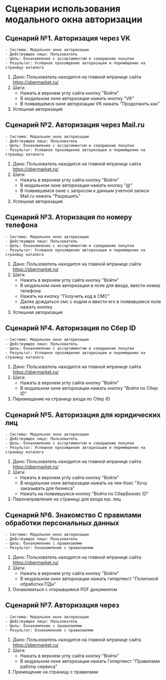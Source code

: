 # Сценарии использования модального окна авторизации

## Сценарий №1. Авторизация через VK

    - Система: Модальное окно авторизации
    - Действующее лицо: Пользователь
    - Цель: Ознакомление с ассортиментом и совершение покупки
    - Результат: Успешное прохождение авторизации и перемещение на страницу каталога

1. Дано: Пользователь находится на главной мтранице сайта https://sbermarket.ru/
2. Шаги:
    - Нажать в верхнем углу сайта кнопку "Войти"
    - В модальном окне авторизации нажать кнопку "VK"
    - В появившемся окне авторизации VK нажать "Продолжить как"
3. Успешная авторизация


## Сценарий №2. Авторизация через Mail.ru

    - Система: Модальное окно авторизации
    - Действующее лицо: Пользователь
    - Цель: Ознакомление с ассортиментом и совершение покупки
    - Результат: Успешное прохождение авторизации и перемещение на страницу каталога

1. Дано: Пользователь находится на главной мтранице сайта https://sbermarket.ru/
2. Шаги:
    - Нажать в верхнем углу сайта кнопку "Войти"
    - В модальном окне авторизации нажать кнопку "@"
    - В появившемся окне с запросом к данным учетной записи Mail.ru нажать "Разрешить"
3. Успешная авторизация

## Сценарий №3. Аторизация по номеру телефона

    - Система: Модальное окно авторизации
    - Действующее лицо: Пользователь
    - Цель: Ознакомление с ассортиментом и совершение покупки
    - Результат: Успешное прохождение авторизации и перемещение на страницу каталога

1. Дано: Пользователь находится на главной мтранице сайта https://sbermarket.ru/
2. Шаги:
    - Нажать в верхнем углу сайта кнопку "Войти"
    - В модальном окне авторизации в поле для ввода, ввести номер телефона
    - Нажать на кнопку "Получить код в СМС"
    - Далее дождаться смс с кодом и ввести его в появившееся поле нажать кнопку
3. Успешная авторизация

## Сценарий №4. Авторизация по Сбер ID

    - Система: Модальное окно авторизации
    - Действующее лицо: Пользователь
    - Цель: Ознакомление с ассортиментом и совершение покупки
    - Результат: Успешное прохождение авторизации и перемещение на страницу каталога

1. Дано: Пользователь находится на главной мтранице сайта https://sbermarket.ru/
2. Шаги:
    - Нажать в верхнем углу сайта кнопку "Войти"
    - В модальном окне авторизации нажать кнопку "Войти по Сбер ID"
3. Перемещение на страницу входа по Сбер ID

## Сценарий №5. Авторизация для юридических лиц

    - Система: Модальное окно авторизации
    - Действующее лицо: Пользователь
    - Цель: Ознакомление с ассортиментом и совершение покупки
    - Результат: Успешное прохождение авторизации и перемещение на страницу каталога

1. Дано: Пользователь находится на главной мтранице сайта https://sbermarket.ru/
2. Шаги:
    - Нажать в верхнем углу сайта кнопку "Войти"
    - В модальном окне авторизации нажать на чек-бокс "Хочу заказывать для бизнеса"
    - Нажать на появившуюся кнопку "Войти по СберБизнес ID"
3. Перенаправление на страницу для входа юр. лиц

## Сценарий №6. Знакомство С правилами обработки персональных данных

    - Система: Модальное окно авторизации
    - Действующее лицо: Пользователь
    - Цель: Ознакомление с правилаилми
    - Результат: Ознакомление с правилаилми

1. Дано: Пользователь находится на главной мтранице сайта https://sbermarket.ru/
2. Шаги:
    - Нажать в верхнем углу сайта кнопку "Войти"
    - В модальном окне авторизации нажать гипертекст "Политикой обработки ПДн"
3. Ознакомиться с открывшимся PDF документом

## Сценарий №7. Авторизация через

    - Система: Модальное окно авторизации
    - Действующее лицо: Пользователь
    - Цель: Ознакомление с правилаилми
    - Результат: Ознакомление с правилаилми

1. Дано: Пользователь находится на главной мтранице сайта https://sbermarket.ru/
2. Шаги:
    - Нажать в верхнем углу сайта кнопку "Войти"
    - В модальном окне авторизации нажать Гипертекст "Правилами работы сервиса"
3. Премещение на страницу с правилами
